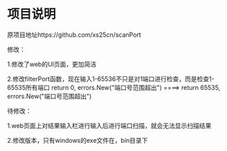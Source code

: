 # 项目说明
原项目地址https://github.com/xs25cn/scanPort

修改：

1.修改了web的UI页面，更加简洁

2.修改filterPort函数，现在输入1-65536不只是对1端口进行检查，而是检查1-65535所有端口
return 0, errors.New("端口号范围超出")  ====>  return 65535, errors.New("端口号范围超出")


待修改：

1.web页面上对结果输入栏进行输入后进行端口扫描，就会无法显示扫描结果

2.修改版本，只有windows的exe文件在，bin目录下



